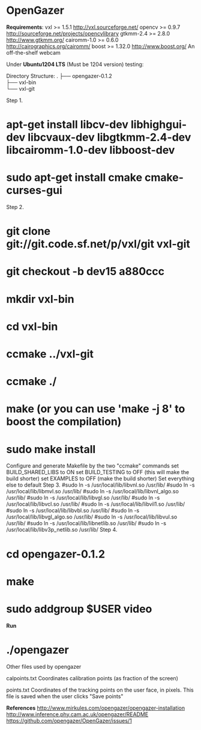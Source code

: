 OpenGazer
=================


<strong>Requirements</strong>:
  vxl >= 1.5.1	        http://vxl.sourceforge.net/
  opencv >= 0.9.7	http://sourceforge.net/projects/opencvlibrary
  gtkmm-2.4 >= 2.8.0	http://www.gtkmm.org/
  cairomm-1.0 >= 0.6.0  http://cairographics.org/cairomm/
  boost >= 1.32.0	http://www.boost.org/
  An off-the-shelf webcam
	
Under <strong>Ubuntu1204 LTS</strong> (Must be 1204 version) testing:

Directory Structure:
.
├── opengazer-0.1.2<br>
├── vxl-bin<br>
└── vxl-git<br>

Step 1.
  # apt-get install libcv-dev libhighgui-dev libcvaux-dev libgtkmm-2.4-dev libcairomm-1.0-dev libboost-dev
  # sudo apt-get install cmake cmake-curses-gui
Step 2. 
  # git clone git://git.code.sf.net/p/vxl/git vxl-git
  # git checkout -b dev15 a880ccc
  # mkdir vxl-bin
  # cd vxl-bin
  # ccmake ../vxl-git
  # ccmake ./
  # make           (or you can use 'make -j 8' to boost the compilation)
  # sudo make install
  Configure and generate Makefile by the two "ccmake" commands
  set BUILD_SHARED_LIBS to ON
  set BUILD_TESTING to OFF (this will make the build shorter)
  set EXAMPLES to OFF (make the build shorter)
  Set everything else to default
Step 3.
  #sudo ln -s /usr/local/lib/libvnl.so /usr/lib/
  #sudo ln -s /usr/local/lib/libmvl.so /usr/lib/
  #sudo ln -s /usr/local/lib/libvnl_algo.so /usr/lib/
  #sudo ln -s /usr/local/lib/libvgl.so /usr/lib/
  #sudo ln -s /usr/local/lib/libvcl.so /usr/lib/
  #sudo ln -s /usr/local/lib/libvil1.so /usr/lib/
  #sudo ln -s /usr/local/lib/libvbl.so /usr/lib/
  #sudo ln -s /usr/local/lib/libvgl_algo.so /usr/lib/
  #sudo ln -s /usr/local/lib/libvul.so /usr/lib/
  #sudo ln -s /usr/local/lib/libnetlib.so /usr/lib/
  #sudo ln -s /usr/local/lib/libv3p_netlib.so /usr/lib/ 
Step 4.
  # cd opengazer-0.1.2
  # make
  # sudo addgroup $USER video
  
<strong>Run</strong>
  # ./opengazer

Other files used by opengazer

   calpoints.txt   Coordinates calibration points 
   		   (as fraction of the screen)

   points.txt      Coordinates of the tracking points on the user face, in
   		   pixels.  This file is saved when the user clicks
   		   "Save points"
   
<strong>References</strong>
http://www.mirkules.com/opengazer/opengazer-installation
http://www.inference.phy.cam.ac.uk/opengazer/README
https://github.com/opengazer/OpenGazer/issues/1

   
